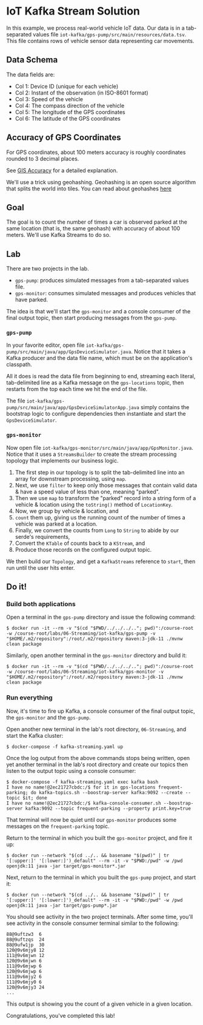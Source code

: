 # IoT Kafka Stream Solution

In this example, we process real-world vehicle IoT data. Our data is in a tab-separated values
file `iot-kafka/gps-pump/src/main/resources/data.tsv`. This file contains rows of vehicle sensor data representing car
movements.

## Data Schema

The data fields are:

- Col 1: Device ID (unique for each vehicle)
- Col 2: Instant of the observation (in ISO-8601 format)
- Col 3: Speed of the vehicle
- Col 4: The compass direction of the vehicle
- Col 5: The longitude of the GPS coordinates
- Col 6: The latitude of the GPS coordinates

## Accuracy of GPS Coordinates

For GPS coordinates, about 100 meters accuracy is roughly coordinates rounded to 3 decimal places.

See [GIS Accuracy](https://gis.stackexchange.com/questions/8650/measuring-accuracy-of-latitude-and-longitude) for a
detailed explanation.

We'll use a trick using geohashing. Geohashing is an open source algorithm that splits the world into tiles. You can
read about geohashes [here](https://en.wikipedia.org/wiki/Geohash)

## Goal

The goal is to count the number of times a car is observed parked at the same location (that is, the same geohash) with
accuracy of about 100 meters. We'll use Kafka Streams to do so.

## Lab

There are two projects in the lab.

* `gps-pump`: produces simulated messages from a tab-separated values file.
* `gps-monitor`: consumes simulated messages and produces vehicles that have parked.

The idea is that we'll start the `gps-monitor` and a console consumer of the final output topic, then start producing
messages from the `gps-pump`.

### `gps-pump`

In your favorite editor, open file `iot-kafka/gps-pump/src/main/java/app/GpsDeviceSimulator.java`. Notice that it takes
a Kafka producer and the data file name, which must be on the application's classpath.

All it does is read the data file from beginning to end, streaming each literal, tab-delimited line as a Kafka message
on the `gps-locations` topic, then restarts from the top each time we hit the end of the file.

The file `iot-kafka/gps-pump/src/main/java/app/GpsDeviceSimulatorApp.java` simply contains the bootstrap logic to
configure dependencies then instantiate and start the `GpsDeviceSimulator`.

### `gps-monitor`

Now open file `iot-kafka/gps-monitor/src/main/java/app/GpsMonitor.java`. Notice that it uses a `StreamsBuilder` to
create the stream processing topology that implements our business logic.

1. The first step in our topology is to split the tab-delimited line into an array for downstream processing,
   using `map`.
2. Next, we use `filter` to keep only those messages that contain valid data & have a speed value of less than one,
   meaning "parked".
3. Then we use `map` to transform the "parked" record into a string form of a vehicle & location using the `toString()`
   method of `LocationKey`.
4. Now, we group by vehicle & location, and
5. `count` them up, giving us the running count of the number of times a vehicle was parked at a location.
6. Finally, we convert the counts from `Long` to `String` to abide by our serde's requirements,
7. Convert the `KTable` of counts back to a `KStream`, and
8. Produce those records on the configured output topic.

We then build our `Topology`, and get a `KafkaStreams` reference to `start`, then run until the user hits enter.

## Do it!

### Build both applications

Open a terminal in the `gps-pump` directory and issue the following command:

```shell
$ docker run -it --rm -v "$(cd "$PWD/../../../.."; pwd)":/course-root -w /course-root/labs/06-Streaming/iot-kafka/gps-pump -v "$HOME/.m2/repository":/root/.m2/repository maven:3-jdk-11 ./mvnw clean package
```

Similarly, open another terminal in the `gps-monitor` directory and build it:

```shell
$ docker run -it --rm -v "$(cd "$PWD/../../../.."; pwd)":/course-root -w /course-root/labs/06-Streaming/iot-kafka/gps-monitor -v "$HOME/.m2/repository":/root/.m2/repository maven:3-jdk-11 ./mvnw clean package
```

### Run everything

Now, it's time to fire up Kafka, a console consumer of the final output topic, the `gps-monitor` and the `gps-pump`.

Open another new terminal in the lab's root directory, `06-Streaming`, and start the Kafka cluster:

```shell
$ docker-compose -f kafka-streaming.yaml up
```

Once the log output from the above commands stops being written, open yet another terminal in the lab's root directory
and create our topics then listen to the output topic using a console consumer:

```shell
$ docker-compose -f kafka-streaming.yaml exec kafka bash
I have no name!@2ec21727cbdc:/$ for it in gps-locations frequent-parking; do kafka-topics.sh --boostrap-server kafka:9092 --create --topic $it; done
I have no name!@2ec21727cbdc:/$ kafka-console-consumer.sh --boostrap-server kafka:9092 --topic frequent-parking --property print.key=true
```

That terminal will now be quiet until our `gps-monitor` produces some messages on the `frequent-parking` topic.

Return to the terminal in which you built the `gps-monitor` project, and fire it up:

```shell
$ docker run --network "$(cd ../.. && basename "$(pwd)" | tr '[:upper:]' '[:lower:]')_default" --rm -it -v "$PWD:/pwd" -w /pwd openjdk:11 java -jar target/gps-monitor*.jar
```

Next, return to the terminal in which you built the `gps-pump` project, and start it:

```shell
$ docker run --network "$(cd ../.. && basename "$(pwd)" | tr '[:upper:]' '[:lower:]')_default" --rm -it -v "$PWD:/pwd" -w /pwd openjdk:11 java -jar target/gps-pump*.jar
```

You should see activity in the two project terminals. After some time, you'll see activity in the console consumer
terminal similar to the following:

```shell
88@9uftzw3	6
88@9uftzqs	24
88@9ufw1jp	30
120@9v6mjy8	12
111@9v6mjwn	12
120@9v6mjwn	6
111@9v6mjwp	6
120@9v6mjwp	6
111@9v6mjy2	6
111@9v6mjy0	6
120@9v6mjy3	24
...
```

This output is showing you the count of a given vehicle in a given location.

Congratulations, you've completed this lab!
